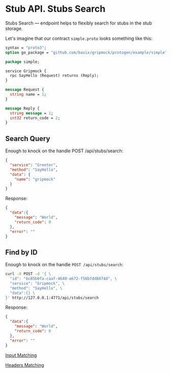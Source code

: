 # Stub API. Stubs Search

Stubs Search — endpoint helps to flexibly search for stubs in the stub storage.

Let's imagine that our contract `simple.proto` looks something like this:
```protobuf
syntax = "proto3";
option go_package = "github.com/bavix/gripmock/protogen/example/simple";

package simple;

service Gripmock {
  rpc SayHello (Request) returns (Reply);
}

message Request {
  string name = 1;
}

message Reply {
  string message = 1;
  int32 return_code = 2;
}
```

## Search Query

Enough to knock on the handle POST /api/stubs/search:

```json
{
  "service": "Greeter",
  "method": "SayHello",
  "data": {
    "name": "gripmock"
  }
}
```

Response:
```json
{
  "data":{
    "message": "World",
    "return_code": 0
  },
  "error": ""
}
```

## Find by ID

Enough to knock on the handle `POST /api/stubs/search`:
```bash
curl -X POST -d '{ \
  "id": "6c85b0fa-caaf-4640-a672-f56b7dd8074d", \
  "service": "Gripmock", \
  "method": "SayHello", \
  "data":{} \
}' http://127.0.0.1:4771/api/stubs/search
```

Response:
```json
{
  "data":{
    "message": "World",
    "return_code": 0
  },
  "error": ""
}
```

[Input Matching](../../../../docs_old/matching-rule-input.md ':include')

[Headers Matching](../../../../docs_old/matching-rule-headers.md ':include')

